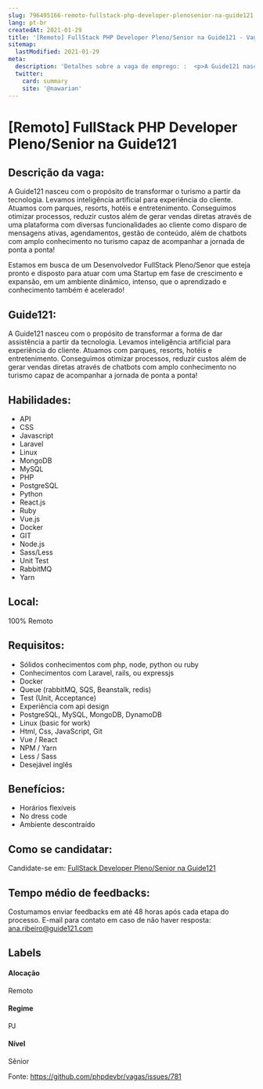 ```yaml
---
slug: 796495166-remoto-fullstack-php-developer-plenosenior-na-guide121
lang: pt-br
createdAt: 2021-01-29
title: '[Remoto] FullStack PHP Developer Pleno/Senior na Guide121 - Vaga de Emprego'
sitemap:
  lastModified: 2021-01-29
meta:
  description: 'Detalhes sobre a vaga de emprego: :  <p>A Guide121 nasceu com o propósito de transformar o turismo a partir da tecnologia. Levamos inteligência artificial para experiência do cliente. Atuamos com parques, resorts, hotéis e entretenimento. Conseguimos otimizar processos, reduzir custos além de gerar vendas diretas através de uma plataforma com diversas funcionalidades ao cliente como disparo de mensagens ativas, agendamentos, gestão de conteúdo, além de chatbots com amplo conhecimento no turismo capaz de acompanhar a jornada de ponta a ponta!</p> <p>Estamos em busca de um Desenvolvedor FullStack Pleno/Senor que esteja pronto e disposto para atuar com uma Startup em fase de crescimento e expansão, em um ambiente dinâmico, intenso, que o aprendizado e conhecimento também é acelerado!&nbsp;</p>'
  twitter:
    card: summary
    site: '@nawarian'
---
```


# [Remoto] FullStack PHP Developer Pleno/Senior na Guide121

## Descrição da vaga: 
 <p>A Guide121 nasceu com o propósito de transformar o turismo a partir da tecnologia. Levamos inteligência artificial para experiência do cliente. Atuamos com parques, resorts, hotéis e entretenimento. Conseguimos otimizar processos, reduzir custos além de gerar vendas diretas através de uma plataforma com diversas funcionalidades ao cliente como disparo de mensagens ativas, agendamentos, gestão de conteúdo, além de chatbots com amplo conhecimento no turismo capaz de acompanhar a jornada de ponta a ponta!</p>
<p>Estamos em busca de um Desenvolvedor FullStack Pleno/Senor que esteja pronto e disposto para atuar com uma Startup em fase de crescimento e expansão, em um ambiente dinâmico, intenso, que o aprendizado e conhecimento também é acelerado!&nbsp;</p>

## Guide121: 
 <p>A Guide121 nasceu com o propósito de transformar a forma de dar assistência a partir da tecnologia. Levamos inteligência artificial para experiência do cliente. Atuamos com parques, resorts, hotéis e entretenimento. Conseguimos otimizar processos, reduzir custos além de gerar vendas diretas através de chatbots com amplo conhecimento no turismo capaz de acompanhar a jornada de ponta a ponta!&nbsp;</p>
</p>

 ## Habilidades: 
 - API 
- CSS 
- Javascript 
- Laravel 
- Linux 
- MongoDB 
- MySQL 
- PHP 
- PostgreSQL 
- Python 
- React.js 
- Ruby 
- Vue.js 
- Docker 
- GIT 
- Node.js 
- Sass/Less 
- Unit Test 
- RabbitMQ 
- Yarn
## Local: 
 100% Remoto
## Requisitos: 
 - Sólidos conhecimentos com php, node, python ou ruby 
- Conhecimentos com Laravel, rails, ou expressjs 
- Docker 
- Queue (rabbitMQ, SQS, Beanstalk, redis) 
- Test (Unit, Acceptance) 
- Experiência com api design 
- PostgreSQL, MySQL, MongoDB, DynamoDB 
- Linux (basic for work) 
- Html, Css, JavaScript, Git 
- Vue / React 
- NPM / Yarn 
- Less / Sass 
- Desejável inglês

## Benefícios: 
 - Horários flexíveis 
- No dress code 
- Ambiente descontraído
## Como se candidatar:
Candidate-se em: [FullStack Developer Pleno/Senior na Guide121](https://coodesh.com/vagas/fullstack-developer-plenosenior-162126?origin=github&modal=open)
## Tempo médio de feedbacks:
 Costumamos enviar feedbacks em até 48 horas após cada etapa do processo. E-mail para contato em caso de não haver resposta: [ana.ribeiro@guide121.com](mailto:ana.ribeiro@guide121.com)
## Labels
#### Alocação
Remoto
#### Regime
PJ
#### Nível
Sênior

Fonte: https://github.com/phpdevbr/vagas/issues/781